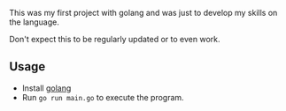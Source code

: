 <div>
  <p>This was my first project with golang and was just to develop my skills on the language.</p>
  <p>Don't expect this to be regularly updated or to even work.</p>
</div>

## Usage
- Install [golang](https://go.dev)
- Run `go run main.go` to execute the program.